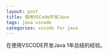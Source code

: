 ```yaml
---
layout: post
title: 使用VSCode开发Java
tags: java vscode
categories: vscode for java
---
```


在使用VSCODE开发Java 1年总结的经验。